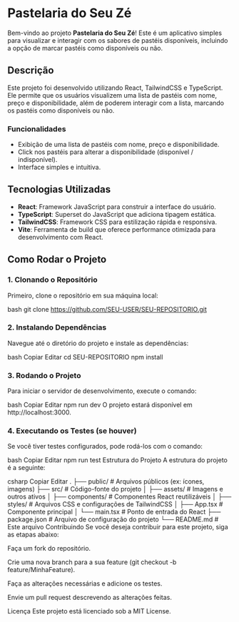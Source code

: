 # Pastelaria do Seu Zé

Bem-vindo ao projeto **Pastelaria do Seu Zé**! Este é um aplicativo simples para visualizar e interagir com os sabores de pastéis disponíveis, incluindo a opção de marcar pastéis como disponíveis ou não.

## Descrição

Este projeto foi desenvolvido utilizando React, TailwindCSS e TypeScript. Ele permite que os usuários visualizem uma lista de pastéis com nome, preço e disponibilidade, além de poderem interagir com a lista, marcando os pastéis como disponíveis ou não.

### Funcionalidades
- Exibição de uma lista de pastéis com nome, preço e disponibilidade.
- Click nos pastéis para alterar a disponibilidade (disponível / indisponível).
- Interface simples e intuitiva.

## Tecnologias Utilizadas

- **React**: Framework JavaScript para construir a interface do usuário.
- **TypeScript**: Superset do JavaScript que adiciona tipagem estática.
- **TailwindCSS**: Framework CSS para estilização rápida e responsiva.
- **Vite**: Ferramenta de build que oferece performance otimizada para desenvolvimento com React.

## Como Rodar o Projeto

### 1. Clonando o Repositório

Primeiro, clone o repositório em sua máquina local:

bash
git clone https://github.com/SEU-USER/SEU-REPOSITORIO.git

### 2. Instalando Dependências
Navegue até o diretório do projeto e instale as dependências:

bash
Copiar
Editar
cd SEU-REPOSITORIO
npm install

### 3. Rodando o Projeto
Para iniciar o servidor de desenvolvimento, execute o comando:

bash
Copiar
Editar
npm run dev
O projeto estará disponível em http://localhost:3000.

### 4. Executando os Testes (se houver)
Se você tiver testes configurados, pode rodá-los com o comando:

bash
Copiar
Editar
npm run test
Estrutura do Projeto
A estrutura do projeto é a seguinte:

csharp
Copiar
Editar
.
├── public/              # Arquivos públicos (ex: ícones, imagens)
├── src/                 # Código-fonte do projeto
│   ├── assets/          # Imagens e outros ativos
│   ├── components/      # Componentes React reutilizáveis
│   ├── styles/          # Arquivos CSS e configurações de TailwindCSS
│   ├── App.tsx          # Componente principal
│   └── main.tsx         # Ponto de entrada do React
├── package.json         # Arquivo de configuração do projeto
└── README.md            # Este arquivo
Contribuindo
Se você deseja contribuir para este projeto, siga as etapas abaixo:

Faça um fork do repositório.

Crie uma nova branch para a sua feature (git checkout -b feature/MinhaFeature).

Faça as alterações necessárias e adicione os testes.

Envie um pull request descrevendo as alterações feitas.

Licença
Este projeto está licenciado sob a MIT License.
